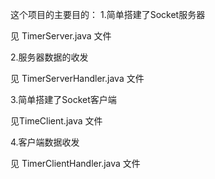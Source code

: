 这个项目的主要目的：
1.简单搭建了Socket服务器

见 TimerServer.java 文件

2.服务器数据的收发

见 TimerServerHandler.java 文件

3.简单搭建了Socket客户端

见TimeClient.java 文件

4.客户端数据收发

见 TimerClientHandler.java 文件